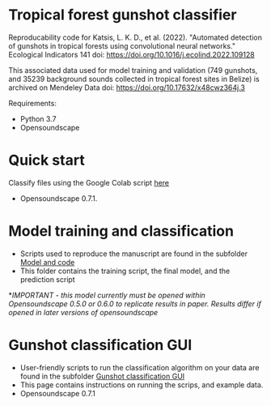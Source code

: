 # Tropical forest gunshot classifier

Reproducability code for Katsis, L. K. D., et al. (2022). "Automated detection of gunshots in tropical forests using convolutional neural networks." Ecological Indicators 141 doi: https://doi.org/10.1016/j.ecolind.2022.109128

This associated data used for model training and validation (749 gunshots, and 35239 background sounds collected in tropical forest sites in Belize) is archived on Mendeley Data doi: https://doi.org/10.17632/x48cwz364j.3 


Requirements:
- Python 3.7
- Opensoundscape

# Quick start
Classify files using the Google Colab script [here](https://colab.research.google.com/github/lydiakatsis/tropical_forest_gunshot_classifier/blob/main/Gunshot%20classification%20GUI/Gunshot_classifier_colab.ipynb)
* Opensoundscape 0.7.1. 

# Model training and classification #
* Scripts used to reproduce the manuscript are found in the subfolder [Model and code](https://github.com/lydiakatsis/tropical_forest_gunshot_classifier/tree/main/Model%20and%20code)
* This folder contains the training script, the final model, and the prediction script

**IMPORTANT - this model currently must be opened within Opensoundscape 0.5.0 or 0.6.0 to replicate results in paper. Results differ if opened in later versions of opensoundscape*

# Gunshot classification GUI #
* User-friendly scripts to run the classification algorithm on your data are found in the subfolder [Gunshot classification GUI](https://github.com/lydiakatsis/tropical_forest_gunshot_classifier/tree/main/Gunshot%20classification%20GUI)
* This page contains instructions on running the scrips, and example data.
* Opensoundscape 0.7.1
